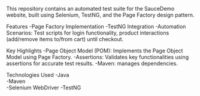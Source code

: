 This repository contains an automated test suite for the SauceDemo website, built using Selenium, TestNG, and the Page Factory design pattern. 

Features
-Page Factory Implementation 
-TestNG Integration 
-Automation Scenarios: Test scripts for login functionality, product interactions (add/remove items to/from cart) until checkout.

Key Highlights
-Page Object Model (POM): Implements the Page Object Model using Page Factory.
-Assertions: Validates key functionalities using assertions for accurate test results.
-Maven: manages dependencies.

Technologies Used
-Java  
-Maven  
-Selenium WebDriver
-TestNG
